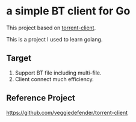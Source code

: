 # a simple BT client for Go

This project based on [torrent-client](https://github.com/veggiedefender/torrent-client).

This is a project I used to learn golang.

## Target

1. Support BT file including multi-file.
2. Client connect much efficiency.

## Reference Project

https://github.com/veggiedefender/torrent-client